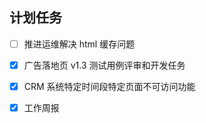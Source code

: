 ## 计划任务

- [ ] 推进运维解决 html 缓存问题

- [x] 广告落地页 v1.3 测试用例评审和开发任务

- [x] CRM 系统特定时间段特定页面不可访问功能

- [x] 工作周报
